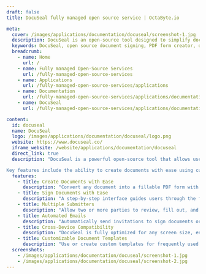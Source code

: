 ```yaml
---
draft: false
title: DocuSeal fully managed open source service | OctaByte.io

meta:
  cover: /images/applications/documentation/docuseal/screenshot-1.jpg
  description: DocuSeal is an open-source tool designed to simplify document filling and signing. Easily create custom PDF forms, collect signatures, and automate email notifications.
  keywords: DocuSeal, open source document signing, PDF form creator, digital signature tool, fillable PDF, document management, automated email notifications, sign documents online, form builder, document collaboration
  breadcrumb:
    - name: Home
      url: /
    - name: Fully managed Open-Source Services
      url: /fully-managed-open-source-services
    - name: Applications
      url: /fully-managed-open-source-services/applications
    - name: Documentation
      url: /fully-managed-open-source-services/applications/documentation
    - name: DocuSeal
      url: /fully-managed-open-source-services/applications/documentation/docuseal

content:
  id: docuseal
  name: DocuSeal
  logo: /images/applications/documentation/docuseal/logo.png
  website: https://www.docuseal.co/
  iframe_website: /website/applications/documentation/docuseal
  direct_link: true
  description: "DocuSeal is a powerful open-source tool that allows users to easily create fillable PDF forms and sign documents online. Whether you're creating contracts, forms, or agreements, DocuSeal streamlines the document management process by enabling you to convert documents into interactive forms that can be filled out and signed digitally. With an intuitive form builder and automated email notifications, DocuSeal is designed to save you time and reduce errors, ensuring a smooth document workflow for individuals and businesses alike.

Key features include the ability to create documents with ease using customizable form fields, sign documents through a simple, step-by-step interface, and collaborate with multiple submitters. Additionally, automated emails ensure timely communication and document sharing. DocuSeal is the ideal solution for anyone looking for a reliable, user-friendly platform for document management."
  features:
    - title: Create Documents with Ease
      description: "Convert any document into a fillable PDF form with 10 field types, making it easy to collect information through an intuitive form builder."
    - title: Sign Documents with Ease
      description: "A step-by-step interface guides users through the form, minimizing mistakes while ensuring a smooth signing experience across all devices."
    - title: Multiple Submitters
      description: "Allow two or more parties to review, fill out, and sign the same document, with each party receiving their own copy of the completed document."
    - title: Automated Emails
      description: "Automatically send invitations to sign documents or notify users when a document has been signed, ensuring timely communication."
    - title: Cross-Device Compatibility
      description: "DocuSeal is fully optimized for any screen size, ensuring a seamless experience whether on desktop, tablet, or mobile."
    - title: Customizable Document Templates
      description: "Use or create custom templates for frequently used forms, saving time while ensuring consistency across documents."
  screenshots:
    - /images/applications/documentation/docuseal/screenshot-1.jpg
    - /images/applications/documentation/docuseal/screenshot-2.jpg
---
```

